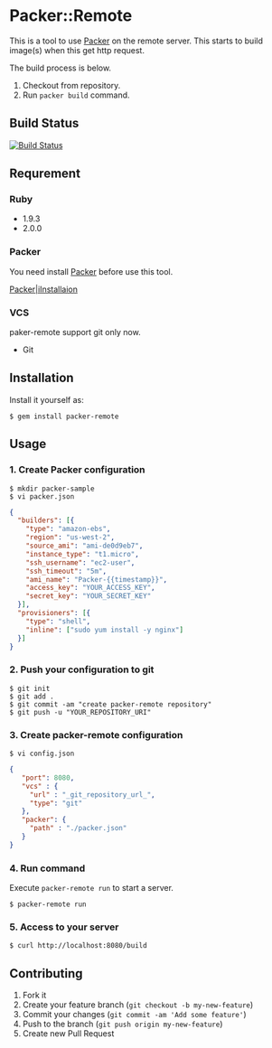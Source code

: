 # Packer::Remote

This is a tool to use [Packer](http://www.packer.io) on the remote server.
This starts to build image(s) when this get http request.

The build process is below.

1. Checkout from repository.
2. Run `packer build` command.

## Build Status

[![Build Status](https://travis-ci.org/Kuchitama/packer-remote.png)](https://travis-ci.org/Kuchitama/packer-remote)

## Requrement

### Ruby

* 1.9.3
* 2.0.0

### Packer

You need install [Packer](http://www.packer.io) before use this tool.

[Packer|iInstallaion](http://www.packer.io/docs/installation.html)

### VCS

paker-remote support git only now.

* Git


## Installation

Install it yourself as:

    $ gem install packer-remote

## Usage

### 1. Create Packer configuration

```
$ mkdir packer-sample
$ vi packer.json
```

```packer.json
{
  "builders": [{
    "type": "amazon-ebs",
    "region": "us-west-2",
    "source_ami": "ami-de0d9eb7",
    "instance_type": "t1.micro",
    "ssh_username": "ec2-user",
    "ssh_timeout": "5m",
    "ami_name": "Packer-{{timestamp}}",
    "access_key": "YOUR_ACCESS_KEY",
    "secret_key": "YOUR_SECRET_KEY"
  }],
  "provisioners": [{
    "type": "shell",
    "inline": ["sudo yum install -y nginx"]
  }]
}
```

### 2. Push your configuration to git

```
$ git init
$ git add .
$ git commit -am "create packer-remote repository"
$ git push -u "YOUR_REPOSITORY_URI"
```

### 3. Create packer-remote configuration

```
$ vi config.json
```

```config.json
{
   "port": 8080,
   "vcs" : {
     "url" : "_git_repository_url_",
     "type": "git"
   },
   "packer": {
     "path" : "./packer.json"
   }
}
```

### 4. Run command

Execute `packer-remote run` to start a server.

```
$ packer-remote run
```

### 5. Access to your server

```
$ curl http://localhost:8080/build
```

## Contributing

1. Fork it
2. Create your feature branch (`git checkout -b my-new-feature`)
3. Commit your changes (`git commit -am 'Add some feature'`)
4. Push to the branch (`git push origin my-new-feature`)
5. Create new Pull Request
